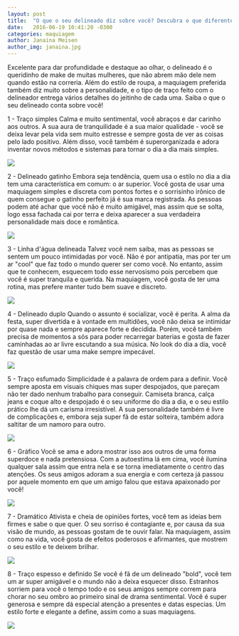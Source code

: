 ```yaml
---
layout: post
title:  "O que o seu delineado diz sobre você? Descubra o que diferentes traços revelam sobre a personalidade"
date:   2016-06-19 10:41:20 -0300
categories: maquiagem
author: Janaina Meisen
author_img: janaina.jpg
---
```


Excelente para dar profundidade e destaque ao olhar, o delineado é o queridinho de make de muitas mulheres, que não abrem mão dele nem quando estão na correria. Além do estilo de roupa, a maquiagem preferida também diz muito sobre a personalidade, e o tipo de traço feito com o delineador entrega vários detalhes do jeitinho de cada uma. Saiba o que o seu delineado conta sobre você!

1 - Traço simples
Calma e muito sentimental, você abraços e dar carinho aos outros. A sua aura de tranquilidade é a sua maior qualidade - você se deixa levar pela vida sem muito estresse e sempre gosta de ver as coisas pelo lado positivo. Além disso, você também é superorganizada e adora inventar novos métodos e sistemas para tornar o dia a dia mais simples.

![](http://www.alessandrostein.com/blog-fashion-hug/images/posts/ja1.png)

2 - Delineado gatinho
Embora seja tendência, quem usa o estilo no dia a dia tem uma característica em comum: o ar superior. Você gosta de usar uma maquiagem simples e discreta com pontos fortes e o sorrisinho irônico de quem consegue o gatinho perfeito já é sua marca registrada. As pessoas podem até achar que você não é muito amigável, mas assim que se solta, logo essa fachada cai por terra e deixa aparecer a sua verdadeira personalidade mais doce e romântica.

![](http://www.alessandrostein.com/blog-fashion-hug/images/posts/ja2.png)

3 - Linha d'água delineada
Talvez você nem saiba, mas as pessoas se sentem um pouco intimidadas por você. Não é por antipatia, mas por ter um ar "cool" que faz todo o mundo querer ser como você. No entanto, assim que te conhecem, esquecem todo esse nervosismo pois percebem que você é super tranquila e querida. Na maquiagem, você gosta de ter uma rotina, mas prefere manter tudo bem suave e discreto.

![](http://www.alessandrostein.com/blog-fashion-hug/images/posts/ja3.png)

4 - Delineado duplo
Quando o assunto é socializar, você é perita. A alma da festa, super divertida e à vontade em multidões, você não deixa se intimidar por quase nada e sempre aparece forte e decidida. Porém, você também precisa de momentos a sós para poder recarregar baterias e gosta de fazer caminhadas ao ar livre escutando a sua música. No look do dia a dia, você faz questão de usar uma make sempre impecável.

![](http://www.alessandrostein.com/blog-fashion-hug/images/posts/ja4.png)

5 - Traço esfumado
Simplicidade é a palavra de ordem para a definir. Você sempre aposta em visuais chiques mas super despojados, que pareçam não ter dado nenhum trabalho para conseguir. Camiseta branca, calça jeans e coque alto e despojado é o seu uniforme do dia a dia, e o seu estilo prático lhe dá um carisma irresistível. A sua personalidade também é livre de complicações e, embora seja super fã de estar solteira, também adora saltitar de um namoro para outro.

![](http://www.alessandrostein.com/blog-fashion-hug/images/posts/ja5.png)

6 - Gráfico
Você se ama e adora mostrar isso aos outros de uma forma superdoce e nada pretensiosa. Com a autoestima lá em cima, você ilumina qualquer sala assim que entra nela e se torna imediatamente o centro das atenções. Os seus amigos adoram a sua energia e com certeza já passou por aquele momento em que um amigo falou que estava apaixonado por você!

![](http://www.alessandrostein.com/blog-fashion-hug/images/posts/ja6.png)

7 - Dramático
Ativista e cheia de opiniões fortes, você tem as ideias bem firmes e sabe o que quer. O seu sorriso é contagiante e, por causa da sua visão de mundo, as pessoas gostam de te ouvir falar. Na maquiagem, assim como na vida, você gosta de efeitos poderosos e afirmantes, que mostrem o seu estilo e te deixem brilhar.

![](http://www.alessandrostein.com/blog-fashion-hug/images/posts/ja7.png)

8 - Traço espesso e definido
Se você é fã de um delineado "bold", você tem um ar super amigável e o mundo não a deixa esquecer disso. Estranhos sorriem para você o tempo todo e os seus amigos sempre correm para chorar no seu ombro ao primeiro sinal de drama sentimental. Você é super generosa e sempre dá especial atenção a presentes e datas especias. Um estilo forte e elegante a define, assim como a suas maquiagens.

![](http://www.alessandrostein.com/blog-fashion-hug/images/posts/ja8.png)



